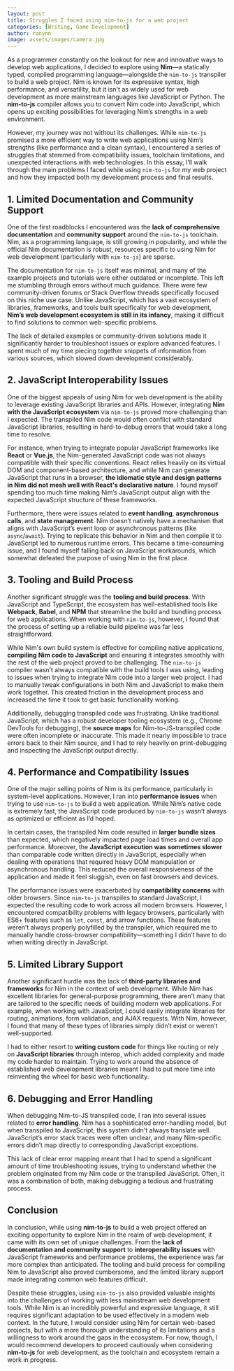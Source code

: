 ```yaml
---
layout: post
title: Struggles I faced using nim-to-js for a web project
categories: [Writing, Game Development]
author: ronynn
image: assets/images/camera.jpg
---
```


As a programmer constantly on the lookout for new and innovative ways to develop web applications, I decided to explore using **Nim**—a statically typed, compiled programming language—alongside the `nim-to-js` transpiler to build a web project. Nim is known for its expressive syntax, high performance, and versatility, but it isn't as widely used for web development as more mainstream languages like JavaScript or Python. The **nim-to-js** compiler allows you to convert Nim code into JavaScript, which opens up exciting possibilities for leveraging Nim’s strengths in a web environment.

However, my journey was not without its challenges. While `nim-to-js` promised a more efficient way to write web applications using Nim’s strengths (like performance and a clean syntax), I encountered a series of struggles that stemmed from compatibility issues, toolchain limitations, and unexpected interactions with web technologies. In this essay, I’ll walk through the main problems I faced while using `nim-to-js` for my web project and how they impacted both my development process and final results.

## 1. **Limited Documentation and Community Support**

One of the first roadblocks I encountered was the **lack of comprehensive documentation** and **community support** around the `nim-to-js` toolchain. Nim, as a programming language, is still growing in popularity, and while the official Nim documentation is robust, resources specific to using Nim for web development (particularly with `nim-to-js`) are sparse.

The documentation for `nim-to-js` itself was minimal, and many of the example projects and tutorials were either outdated or incomplete. This left me stumbling through errors without much guidance. There were few community-driven forums or Stack Overflow threads specifically focused on this niche use case. Unlike JavaScript, which has a vast ecosystem of libraries, frameworks, and tools built specifically for web development, **Nim’s web development ecosystem is still in its infancy**, making it difficult to find solutions to common web-specific problems.

The lack of detailed examples or community-driven solutions made it significantly harder to troubleshoot issues or explore advanced features. I spent much of my time piecing together snippets of information from various sources, which slowed down development considerably.

## 2. **JavaScript Interoperability Issues**

One of the biggest appeals of using Nim for web development is the ability to leverage existing JavaScript libraries and APIs. However, integrating **Nim with the JavaScript ecosystem** via `nim-to-js` proved more challenging than I expected. The transpiled Nim code would often conflict with standard JavaScript libraries, resulting in hard-to-debug errors that would take a long time to resolve.

For instance, when trying to integrate popular JavaScript frameworks like **React** or **Vue.js**, the Nim-generated JavaScript code was not always compatible with their specific conventions. React relies heavily on its virtual DOM and component-based architecture, and while Nim can generate JavaScript that runs in a browser, **the idiomatic style and design patterns in Nim did not mesh well with React's declarative nature**. I found myself spending too much time making Nim’s JavaScript output align with the expected JavaScript structure of these frameworks.

Furthermore, there were issues related to **event handling**, **asynchronous calls**, and **state management**. Nim doesn’t natively have a mechanism that aligns with JavaScript’s event loop or asynchronous patterns (like `async`/`await`). Trying to replicate this behavior in Nim and then compile it to JavaScript led to numerous runtime errors. This became a time-consuming issue, and I found myself falling back on JavaScript workarounds, which somewhat defeated the purpose of using Nim in the first place.

## 3. **Tooling and Build Process**

Another significant struggle was the **tooling and build process**. With JavaScript and TypeScript, the ecosystem has well-established tools like **Webpack**, **Babel**, and **NPM** that streamline the build and bundling process for web applications. When working with `nim-to-js`, however, I found that the process of setting up a reliable build pipeline was far less straightforward.

While Nim's own build system is effective for compiling native applications, **compiling Nim code to JavaScript** and ensuring it integrates smoothly with the rest of the web project proved to be challenging. The `nim-to-js` compiler wasn’t always compatible with the build tools I was using, leading to issues when trying to integrate Nim code into a larger web project. I had to manually tweak configurations in both Nim and JavaScript to make them work together. This created friction in the development process and increased the time it took to get basic functionality working.

Additionally, debugging transpiled code was frustrating. Unlike traditional JavaScript, which has a robust developer tooling ecosystem (e.g., Chrome DevTools for debugging), the **source maps** for Nim-to-JS-transpiled code were often incomplete or inaccurate. This made it nearly impossible to trace errors back to their Nim source, and I had to rely heavily on print-debugging and inspecting the JavaScript output directly.

## 4. **Performance and Compatibility Issues**

One of the major selling points of Nim is its performance, particularly in system-level applications. However, I ran into **performance issues** when trying to use `nim-to-js` to build a web application. While Nim’s native code is extremely fast, the JavaScript code produced by `nim-to-js` wasn’t always as optimized or efficient as I’d hoped.

In certain cases, the transpiled Nim code resulted in **larger bundle sizes** than expected, which negatively impacted page load times and overall app performance. Moreover, the **JavaScript execution was sometimes slower** than comparable code written directly in JavaScript, especially when dealing with operations that required heavy DOM manipulation or asynchronous handling. This reduced the overall responsiveness of the application and made it feel sluggish, even on fast browsers and devices.

The performance issues were exacerbated by **compatibility concerns** with older browsers. Since `nim-to-js` transpiles to standard JavaScript, I expected the resulting code to work across all modern browsers. However, I encountered compatibility problems with legacy browsers, particularly with ES6+ features such as `let`, `const`, and arrow functions. These features weren’t always properly polyfilled by the transpiler, which required me to manually handle cross-browser compatibility—something I didn’t have to do when writing directly in JavaScript.

## 5. **Limited Library Support**

Another significant hurdle was the lack of **third-party libraries and frameworks** for Nim in the context of web development. While Nim has excellent libraries for general-purpose programming, there aren’t many that are tailored to the specific needs of building modern web applications. For example, when working with JavaScript, I could easily integrate libraries for routing, animations, form validation, and AJAX requests. With Nim, however, I found that many of these types of libraries simply didn’t exist or weren’t well-supported.

I had to either resort to **writing custom code** for things like routing or rely on **JavaScript libraries** through interop, which added complexity and made my code harder to maintain. Trying to work around the absence of established web development libraries meant I had to put more time into reinventing the wheel for basic web functionality.

## 6. **Debugging and Error Handling**

When debugging Nim-to-JS transpiled code, I ran into several issues related to **error handling**. Nim has a sophisticated error-handling model, but when transpiled to JavaScript, this system didn't always translate well. JavaScript’s error stack traces were often unclear, and many Nim-specific errors didn’t map directly to corresponding JavaScript exceptions.

This lack of clear error mapping meant that I had to spend a significant amount of time troubleshooting issues, trying to understand whether the problem originated from my Nim code or the transpiled JavaScript. Often, it was a combination of both, making debugging a tedious and frustrating process.

## Conclusion

In conclusion, while using **nim-to-js** to build a web project offered an exciting opportunity to explore Nim in the realm of web development, it came with its own set of unique challenges. From the **lack of documentation and community support** to **interoperability issues** with JavaScript frameworks and performance problems, the experience was far more complex than anticipated. The tooling and build process for compiling Nim to JavaScript also proved cumbersome, and the limited library support made integrating common web features difficult.

Despite these struggles, using `nim-to-js` also provided valuable insights into the challenges of working with less mainstream web development tools. While Nim is an incredibly powerful and expressive language, it still requires significant adaptation to be used effectively in a modern web context. In the future, I would consider using Nim for certain web-based projects, but with a more thorough understanding of its limitations and a willingness to work around the gaps in the ecosystem. For now, though, I would recommend developers to proceed cautiously when considering **nim-to-js** for web development, as the toolchain and ecosystem remain a work in progress.